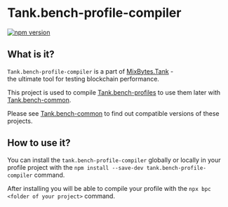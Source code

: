 # Tank.bench-profile-compiler
[![npm version](https://badge.fury.io/js/tank.bench-profile-compiler.svg)](https://www.npmjs.com/package/tank.bench-profile-compiler)  
  
## What is it?  

`Tank.bench-profile-compiler` is a part of [MixBytes.Tank](https://github.com/mixbytes/tank) -   
the ultimate tool for testing blockchain performance. 
  
This project is used to compile [Tank.bench-profiles](https://github.com/mixbytes/tank.bench-profile) to use them later with [Tank.bench-common](https://github.com/mixbytes/tank.bench-common).

Please see [Tank.bench-common](https://github.com/mixbytes/tank.bench-common) to find out compatible versions of these projects.


## How to use it?  

You can install the `tank.bench-profile-compiler` globally or locally in your profile project with the `npm install --save-dev tank.bench-profile-compiler` command.

After installing you will be able to compile your profile with the `npx bpc <folder of your project>` command.
